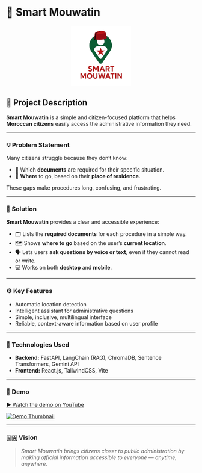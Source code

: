 # 🧭 Smart Mouwatin

<p align="center">
  <img src="./logo_smartmouwatin.png" alt="Smart Mouwatin Logo" width="160"/>
</p>


## 🧩 Project Description

**Smart Mouwatin** is a simple and citizen-focused platform that helps **Moroccan citizens** easily access the administrative information they need.

---

### 💡 Problem Statement

Many citizens struggle because they don’t know:
- 📄 Which **documents** are required for their specific situation.
- 📍 **Where** to go, based on their **place of residence**.

These gaps make procedures long, confusing, and frustrating.

---

### 🚀 Solution

**Smart Mouwatin** provides a clear and accessible experience:
- 🗂️ Lists the **required documents** for each procedure in a simple way.
- 🗺️ Shows **where to go** based on the user’s **current location**.
- 🗣️ Lets users **ask questions by voice or text**, even if they cannot read or write.
- 💻 Works on both **desktop** and **mobile**.

---

### ⚙️ Key Features

- Automatic location detection  
- Intelligent assistant for administrative questions  
- Simple, inclusive, multilingual interface  
- Reliable, context-aware information based on user profile  

---

### 🧠 Technologies Used

- **Backend:** FastAPI, LangChain (RAG), ChromaDB, Sentence Transformers, Gemini API  
- **Frontend:** React.js, TailwindCSS, Vite  

---

### 🎥 Demo

[▶️ Watch the demo on YouTube](https://youtu.be/MtULYWsYSgA)

[![Demo Thumbnail](https://img.youtube.com/vi/MtULYWsYSgA/hqdefault.jpg)](https://youtu.be/MtULYWsYSgA)

---

### 🇲🇦 Vision

> _Smart Mouwatin brings citizens closer to public administration by making official information accessible to everyone — anytime, anywhere._
